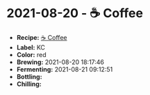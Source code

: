 # 2021-08-20 - ☕️ Coffee

* **Recipe:** [☕️ Coffee](../../recipes/coffee.md)
* **Label:** KC
* **Color:** red
* **Brewing:** 2021-08-20 18:17:46
* **Fermenting:** 2021-08-21 09:12:51
* **Bottling:**
* **Chilling:**
